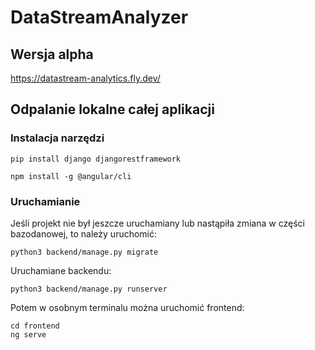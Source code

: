 # DataStreamAnalyzer

## Wersja alpha
https://datastream-analytics.fly.dev/

## Odpalanie lokalne całej aplikacji

### Instalacja narzędzi
```
pip install django djangorestframework

npm install -g @angular/cli
```

### Uruchamianie
Jeśli projekt nie był jeszcze uruchamiany lub nastąpiła zmiana w części bazodanowej, to należy uruchomić:
```
python3 backend/manage.py migrate
```

Uruchamiane backendu:
```
python3 backend/manage.py runserver
```

Potem w osobnym terminalu można uruchomić frontend:
```
cd frontend
ng serve
```
